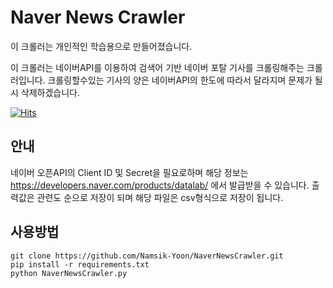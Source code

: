 # Naver News Crawler

이 크롤러는 개인적인 학습용으로 만들어졌습니다.

이 크롤러는 네이버API를 이용하여 검색어 기반 네이버 포탈 기사를 크롤링해주는 크롤러입니다.
크롤링할수있는 기사의 양은 네이버API의 한도에 따라서 달라지며 문제가 될시 삭제하겠습니다.

[![Hits](https://hits.seeyoufarm.com/api/count/incr/badge.svg?url=https%3A%2F%2Fgithub.com%2FNamsik-Yoon%2FNaverNewsCrawler&count_bg=%2379C83D&title_bg=%23555555&icon=&icon_color=%23E7E7E7&title=hits&edge_flat=false)](https://hits.seeyoufarm.com)

## 안내
네이버 오픈API의 Client ID 및 Secret을 필요로하며 해당 정보는 https://developers.naver.com/products/datalab/ 에서 발급받을 수 있습니다.
출력값은 관련도 순으로 저장이 되며 해당 파일은 csv형식으로 저장이 됩니다.

## 사용방법
```
git clone https://github.com/Namsik-Yoon/NaverNewsCrawler.git
pip install -r requirements.txt
python NaverNewsCrawler.py
```
